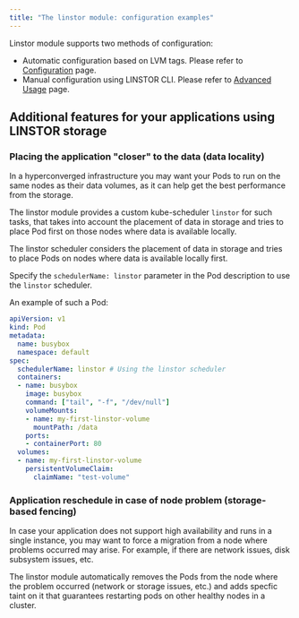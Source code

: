```yaml
---
title: "The linstor module: configuration examples"
---
```


Linstor module supports two methods of configuration:

- Automatic configuration based on LVM tags. Please refer to [Configuration](configuration.html) page.
- Manual configuration using LINSTOR CLI. Please refer to [Advanced Usage](advanced_usage.html) page.

## Additional features for your applications using LINSTOR storage

### Placing the application "closer" to the data (data locality)

In a hyperconverged infrastructure you may want your Pods to run on the same nodes as their data volumes, as it can help get the best performance from the storage.

The linstor module provides a custom kube-scheduler `linstor` for such tasks, that takes into account the placement of data in storage and tries to place Pod first on those nodes where data is available locally.

The linstor scheduler considers the placement of data in storage and tries to place Pods on nodes where data is available locally first.  

Specify the `schedulerName: linstor` parameter in the Pod description to use the `linstor` scheduler.

An example of such a Pod:

```yaml
apiVersion: v1
kind: Pod
metadata:
  name: busybox
  namespace: default
spec:
  schedulerName: linstor # Using the linstor scheduler
  containers:
  - name: busybox
    image: busybox
    command: ["tail", "-f", "/dev/null"]
    volumeMounts:
    - name: my-first-linstor-volume
      mountPath: /data
    ports:
    - containerPort: 80
  volumes:
  - name: my-first-linstor-volume
    persistentVolumeClaim:
      claimName: "test-volume"
```

### Application reschedule in case of node problem (storage-based fencing)

In case your application does not support high availability and runs in a single instance, you may want to force a migration from a node where problems occurred may arise. For example, if there are network issues, disk subsystem issues, etc.

The linstor module automatically removes the Pods from the node where the problem occurred (network or storage issues, etc.) and adds specfic taint on it that guarantees restarting pods on other healthy nodes in a cluster.
